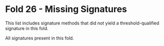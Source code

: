 # Fold 26 - Missing Signatures

This list includes signature methods that did not yield a threshold-qualified signature in this fold.

All signatures present in this fold.
